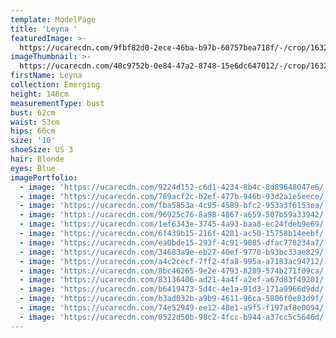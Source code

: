 ```yaml
---
template: ModelPage
title: 'Leyna '
featuredImage: >-
  https://ucarecdn.com/9fbf82d0-2ece-46ba-b97b-60757bea718f/-/crop/1632x1000/0,246/-/preview/
imageThumbnail: >-
  https://ucarecdn.com/48c9752b-0e84-47a2-8748-15e6dc647012/-/crop/1632x2028/0,0/-/preview/
firstName: Leyna
collection: Emerging
height: 146cm
measurementType: bust
bust: 62cm
waist: 53cm
hips: 66cm
size: '10'
shoeSize: US 3
hair: Blonde
eyes: Blue
imagePortfolio:
  - image: 'https://ucarecdn.com/9224d152-c6d1-4234-8b4c-8d89648047e6/'
  - image: 'https://ucarecdn.com/789acf2c-b2ef-477b-946b-93d2a1e5eece/'
  - image: 'https://ucarecdn.com/fba5853a-4c95-4589-bfc2-953a3f6153ea/'
  - image: 'https://ucarecdn.com/96925c76-8a98-4867-a659-507b59a33942/'
  - image: 'https://ucarecdn.com/1ef6343e-3745-4a93-baa8-ec24fdeb9e69/'
  - image: 'https://ucarecdn.com/6f439b15-216f-4281-ac50-15758b14eebf/'
  - image: 'https://ucarecdn.com/ea0bde15-293f-4c91-9085-dfac778234a7/'
  - image: 'https://ucarecdn.com/34683a9e-eb27-40ef-9770-b93bc33ae829/'
  - image: 'https://ucarecdn.com/a4c2cecf-7ff2-4fa8-995a-a7183ac94712/'
  - image: 'https://ucarecdn.com/8bc46265-9e2e-4793-8289-574b271f09ca/'
  - image: 'https://ucarecdn.com/83136406-ad21-4a4f-a2ef-a67d83f49201/'
  - image: 'https://ucarecdn.com/b6419473-5d4c-4e1a-91d3-171a9966d9dd/'
  - image: 'https://ucarecdn.com/b3ad032b-a9b9-4611-96ca-5806f0e83d9f/'
  - image: 'https://ucarecdn.com/74e52949-ee12-48e1-a9f5-f197af8e0094/'
  - image: 'https://ucarecdn.com/0522d50b-98c2-4fcc-b944-a37cc5c5646d/'
---
```


